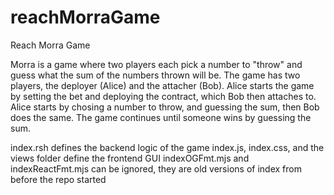 # reachMorraGame
Reach Morra Game

Morra is a game where two players each pick a number to "throw" and guess what the sum of the numbers thrown will be.
The game has two players, the deployer (Alice) and the attacher (Bob). Alice starts the game by setting the bet and 
deploying the contract, which Bob then attaches to. Alice starts by chosing a number to throw, and guessing the sum, 
then Bob does the same. The game continues until someone wins by guessing the sum. 

index.rsh defines the backend logic of the game
index.js, index.css, and the views folder define the frontend GUI
indexOGFmt.mjs and indexReactFmt.mjs can be ignored, they are old versions of index from before the repo started
